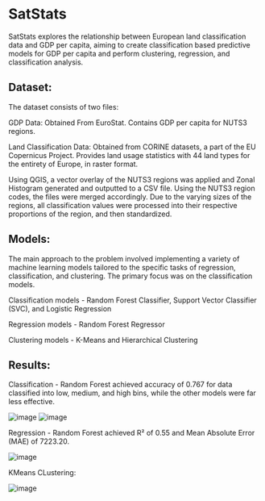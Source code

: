 # SatStats
SatStats explores the relationship between European land classification data and GDP per capita, aiming to create classification based predictive models for GDP per capita and perform clustering, regression, and classification analysis.

## Dataset: 
The dataset consists of two files:

GDP Data: Obtained From EuroStat. Contains GDP per capita for NUTS3 regions. 

Land Classification Data: Obtained from CORINE datasets, a part of the EU Copernicus Project. Provides land usage statistics with 44 land types for the entirety of Europe, in raster format.

Using QGIS, a vector overlay of the NUTS3 regions was applied and Zonal Histogram generated and outputted to a CSV file. Using the NUTS3 region codes, the files were merged accordingly. Due to the varying sizes of the regions, all classification values were processed into their respective proportions of the region, and then standardized.

## Models:
The main approach to the problem involved implementing a variety of machine learning models tailored to the specific tasks of regression, classification, and clustering. The primary focus was on the classification models.

Classification models - Random Forest Classifier, Support Vector Classifier (SVC), and Logistic Regression

Regression models - Random Forest Regressor

Clustering models - K-Means and Hierarchical Clustering

## Results:

Classification - Random Forest achieved accuracy of 0.767 for data classified into low, medium, and high bins, while the other models were far less effective.

![image](https://github.com/user-attachments/assets/1a3c1d6f-269e-449c-9a20-3cffa088cb95)
![image](https://github.com/user-attachments/assets/209577a1-18d6-40c9-aae9-db614cf23d4c)


Regression - Random Forest achieved R² of 0.55 and Mean Absolute Error (MAE) of 7223.20.

![image](https://github.com/user-attachments/assets/64d969c1-e9c5-4c1e-bed4-ba7c20571772)

KMeans CLustering:

![image](https://github.com/user-attachments/assets/64752ed9-7846-4916-bb4c-9ae249bd0d3a)


